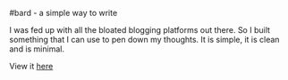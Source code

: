 #bard - a simple way to write

I was fed up with all the bloated blogging platforms out there.
So I built something that I can use to pen down my thoughts.
It is simple, it is clean and is minimal.

View it [here](http://thebard.herokuapp.com)
